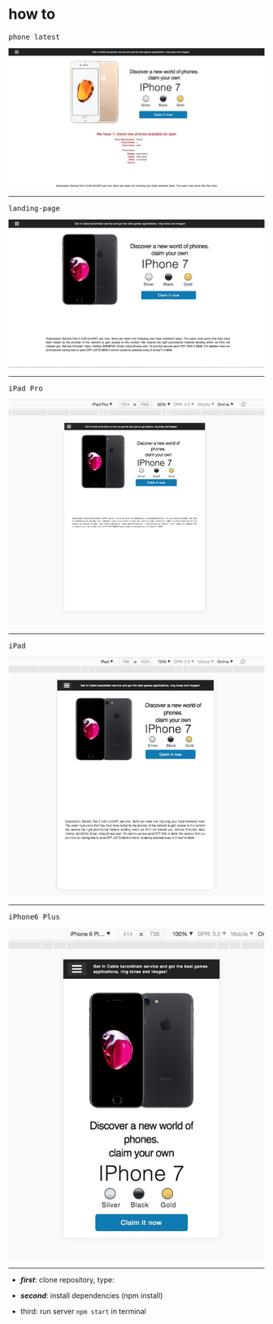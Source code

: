 # how to

<kbd>phone latest</kbd>

![](builds/dev/images/phone-latest.png)
<hr />



<kbd>landing-page</kbd>

![](builds/dev/images/landing-page.png)
<hr />

<kbd>iPad Pro</kbd>

![](builds/dev/images/ipadpro.png)
<hr />

<kbd>iPad</kbd>

![](builds/dev/images/ipad.png)
<hr />

<kbd>iPhone6 Plus</kbd>

![](builds/dev/images/iphone6plus.png)
<hr />






- ***first***: clone repository, type:

- ***second***: install dependencies (npm install)

- third: run server `npm start` in terminal









